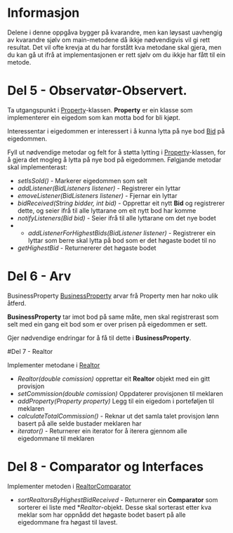 # Informasjon

Delene i denne oppgåva bygger på kvarandre, men kan løysast uavhengig av kvarandre sjølv om main-metodene då ikkje nødvendigvis vil gi rett resultat. Det vil ofte krevja at du har forstått kva metodane skal gjera, men du kan gå ut ifrå at implementasjonen er rett sjølv om du ikkje har fått til ein metode.

# Del 5 - Observatør-Observert. 

Ta utgangspunkt i [Property](Property.java)-klassen. 
**Property** er ein klasse som implementerer ein eigedom som kan motta bod for bli kjøpt. 

Interessentar i eigedommen er interessert i å kunna lytta på nye bod [Bid](Bid.java) på eigedommen. 

Fyll ut nødvendige metodar og felt for å støtta lytting i [Property](Property.java)-klassen, for å gjera det mogleg å lytta på nye bod på eigedommen. Følgjande metodar skal implementerast: 

- *setIsSold()* - Markerer eigedommen som selt
- *addListener(BidListeners listener)* - Registrerer ein lyttar
- *emoveListener(BidListeners listener)* - Fjernar ein lyttar
- *bidReceived(String bidder, int bid)* - Opprettar eit nytt **Bid** og registrerer dette, og seier ifrå til alle lyttarane om eit nytt bod har komme
- *notifyListeners(Bid bid)* - Seier ifrå til alle lyttarane om det nye bodet
- - *addListenerForHighestBids(BidListener listener)* - Registrerer ein lyttar som berre skal lytta på bod som er det høgaste bodet til no
- *getHighestBid* - Returnererer det høgaste bodet 


# Del 6 - Arv 

BusinessProperty [BusinessProperty](BusinessProperty.java) arvar frå Property men har noko ulik åtferd. 

**BusinessProperty** tar imot bod på same måte, men skal registrerast som selt med ein gang eit bod som er over prisen på eigedommen er sett. 

Gjer nødvendige endringar for å få til dette i **BusinessProperty**. 

 
#Del 7 - Realtor

Implementer metodane i [Realtor](Realtor.java)

- *Realtor(double comission)* opprettar eit **Realtor** objekt med ein gitt provisjon
- *setCommission(double comission)* Oppdaterer provisjonen til meklaren
- *addProperty(Property property)* Legg til ein eigedom i porteføljen til meklaren
- *calculateTotalCommission()* - Reknar ut det samla talet provisjon lønn basert på alle selde bustader meklaren har
- *iterator()* - Returnerer ein iterator for å iterera gjennom alle eigedommane til meklaren
	
# Del 8 - Comparator og Interfaces

Implementer metoden i [RealtorComparator](RealtorComparator.java) 

- *sortRealtorsByHighestBidReceived* - Returnerer ein **Comparator** som sorterer ei liste med **Realtor*-objekt. Desse skal sorterast etter kva meklar som har oppnådd det høgaste bodet basert på alle eigedommane fra høgast til lavest. 